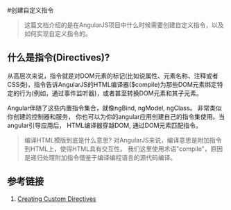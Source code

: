 #创建自定义指令
> 这篇文档介绍的是在AngularJS项目中什么时候需要创建自定义指令，以及如何实现自定义指令的。

## 什么是指令(Directives)?

  从高层次来说，指令就是对DOM元素的标记(比如说属性、元素名称、注释或者CSS类)，指令告诉AngularJS的HTML编译器($compile)为那些DOM元素绑定特定的行为(例如，通过事件监听器)，或者甚至转换DOM元素和其子元素。

  Angular伴随了这些内置指令集合，就像ngBind, ngModel, ngClass。 非常类似你创建的控制器和服务， 你也可以为你的angular应用创建自己的指令集使用。当angular引导应用后， HTML编译器穿越DOM, 通过DOM元素匹配指令。

> 编译HTML模版到底是什么意思? 对AngularJS来说，编译意思是附加指令到HTML上，使得HTML具有交互性。 我们这里使用术语"compile"，原因是递归处理附加指令借鉴于编译编程语言的源代码编译。



## 参考链接
1. [Creating Custom Directives](https://docs.angularjs.org/guide/directive)
